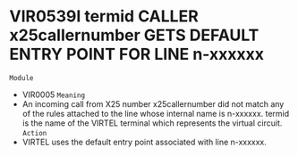 # VIR0539I termid CALLER x25callernumber GETS DEFAULT ENTRY POINT FOR LINE n-xxxxxx
`Module`
- VIR0005
`Meaning`
- An incoming call from X25 number x25callernumber did not match any of the rules attached to the line whose internal name is n-xxxxxx. termid is the name of the VIRTEL terminal which represents the virtual circuit.
`Action`
- VIRTEL uses the default entry point associated with line n-xxxxxx.
